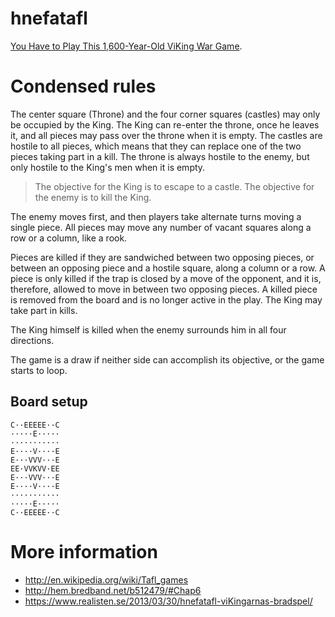 
hnefatafl
=========

[You Have to Play This 1,600-Year-Old ViKing War Game](https://medium.com/war-is-boring/cef088ae4e2d).



Condensed rules
===============

The center square (Throne) and the four corner squares (castles) may only be occupied by the King. 
The King can re-enter the throne, once he leaves it, and all pieces may pass over the throne when it is empty. 
The castles are hostile to all pieces, which means that they can replace one of the two pieces taking part in a kill. 
The throne is always hostile to the enemy, but only hostile to the King's men when it is empty. 

> The objective for the King is to escape to a castle. 
> The objective for the enemy is to kill the King. 

The enemy moves first, and then players take alternate turns moving a single piece. 
All pieces may move any number of vacant squares along a row or a column, like a rook. 

Pieces are killed if they are sandwiched between two opposing pieces, or between an opposing piece and a hostile square, along a column or a row. 
A piece is only killed if the trap is closed by a move of the opponent, and it is, therefore, allowed to move in between two opposing pieces. 
A killed piece is removed from the board and is no longer active in the play. 
The King may take part in kills.

The King himself is killed when the enemy surrounds him in all four directions. 

The game is a draw if neither side can accomplish its objective, or the game starts to loop.


Board setup
-----------------

    C··EEEEE··C
    ·····E·····
    ···········
    E····V····E
    E···VVV···E
    EE·VVKVV·EE
    E···VVV···E
    E····V····E
    ···········
    ·····E·····
    C··EEEEE··C



More information
=================

+ <http://en.wikipedia.org/wiki/Tafl_games>
+ <http://hem.bredband.net/b512479/#Chap6>
+ <https://www.realisten.se/2013/03/30/hnefatafl-viKingarnas-bradspel/>
